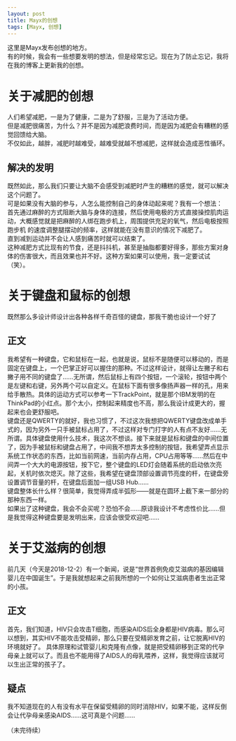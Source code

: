 ```yaml
---
layout: post
title: Mayx的创想
tags: [Mayx, 创想]
---
```


  这里是Mayx发布创想的地方。<!--more-->   
  有的时候，我会有一些想要发明的想法，但是经常忘记。现在为了防止忘记，我将在我的博客上更新我的创想。
  
# 关于减肥的创想
  人们希望减肥，一是为了健康，二是为了舒服，三是为了活动方便。   
  但是减肥很痛苦，为什么？并不是因为减肥浪费时间，而是因为减肥会有糟糕的感觉回馈给大脑。   
  不仅如此，越胖，减肥时越难受，越难受就越不想减肥，这样就会造成恶性循环。
  
## 解决的发明
  既然如此，那么我们只要让大脑不会感受到减肥时产生的糟糕的感觉，就可以解决这个问题了。   
  可是如果没有大脑的参与，人怎么能控制自己的身体动起来呢？我有一个想法：   
  首先通过麻醉的方式阻断大脑与身体的连接，然后使用电极的方式直接操控肌肉运动，大概感觉就是把麻醉的人绑在跑步机上，周围提供充足的氧气，然后电极按照跑步机
的速度调整腿摆动的频率，这样就能在没有意识的情况下减肥了。   
  直到减到运动并不会让人感到痛苦时就可以结束了。   
  这种减肥方式比现有的节食，还是抖抖机，甚至是抽脂都要好得多，那些方案对身体的伤害很大，而且效果也并不好。这种方案如果可以使用，我一定要试试（笑）。   
  
# 关于键盘和鼠标的创想
  既然那么多设计师设计出各种各样千奇百怪的键盘，那我干脆也设计一个好了

## 正文
  我希望有一种键盘，它和鼠标在一起，也就是说，鼠标不是随便可以移动的，而是固定在键盘上，一个巴掌正好可以握住的那种。不过这样设计，就得让左撇子和右撇子用不同的键盘了……无所谓，然后鼠标上有四个按钮，一个滚轮，按钮中两个是左键和右键，另外两个可以自定义。在鼠标下面有很多像扬声器一样的孔，用来给手散热。具体的运动方式可以参考一下TrackPoint，就是那个IBM发明的在ThinkPad的小红点。那个太小，控制起来精度也不高，那么我设计成更大的，握起来也会更舒服吧。   
  键盘还是QWERTY的就好，我也习惯了，不过这次我想把QWERTY键盘改成单手式的，因为另外一只手被鼠标占用了，不过这样对专门打字的人有点不友好……无所谓。具体键盘使用什么技术，我这次不想谈。接下来就是鼠标和键盘的中间位置了，因为手被鼠标和键盘占用了，中间我不想弄太多控制的按钮，我希望弄点显示系统工作状态的东西，比如当前网速，当前内存占用，CPU占用等等……然后在中间弄一个大大的电源按钮，按下它，整个键盘的LED灯会随着系统的启动依次亮起，关机时依次熄灭。除了这些，我希望在键盘顶部设置调节亮度的杆，在键盘旁设置调节音量的杆，在键盘后面加一组USB Hub……   
  键盘整体长什么样？很简单，我觉得弄成半弧形——就是在圆环上截下来一部分的那种东西一样。   
  如果出了这种键盘，我会不会买呢？恐怕不会……原谅我设计不考虑性价比……但是我觉得这种键盘要是发明出来，应该会很受欢迎吧……   
  
# 关于艾滋病的创想
  前几天（今天是2018-12-2）有一个新闻，说是“世界首例免疫艾滋病的基因编辑婴儿在中国诞生”。于是我就想起来之前我所想的一个如何让艾滋病患者生出正常的小孩。
  
## 正文
  首先，我们知道，HIV只会攻击T细胞，而感染AIDS后全身都是HIV病毒。那么可以想到，其实HIV不能攻击受精卵，那么只要在受精卵发育之前，让它脱离HIV的环境就好了。
  具体原理和试管婴儿和克隆有点像，就是把受精卵移到正常的代孕母亲上就可以了。而且也不能用得了AIDS人的母乳喂养，这样，我觉得应该就可以生出正常的孩子了。

## 疑点
  我不知道现在的人有没有水平在保留受精卵的同时消除HIV，如果不能，这样反倒会让代孕母亲感染AIDS……这可真是个问题……

（未完待续）
